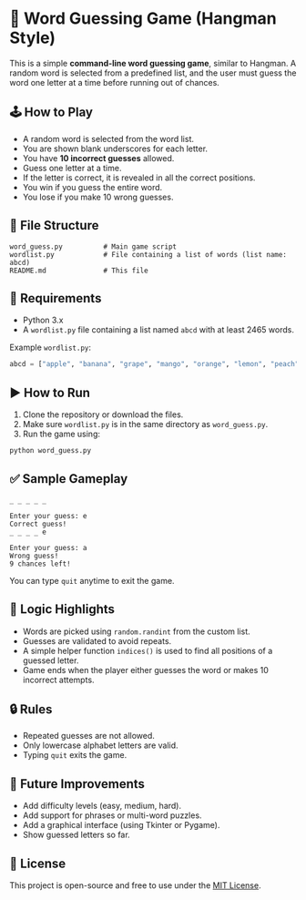 # 🎯 Word Guessing Game (Hangman Style)

This is a simple **command-line word guessing game**, similar to Hangman. A random word is selected from a predefined list, and the user must guess the word one letter at a time before running out of chances.

## 🕹️ How to Play

- A random word is selected from the word list.
- You are shown blank underscores for each letter.
- You have **10 incorrect guesses** allowed.
- Guess one letter at a time.
- If the letter is correct, it is revealed in all the correct positions.
- You win if you guess the entire word.
- You lose if you make 10 wrong guesses.


## 📂 File Structure

```
word_guess.py          # Main game script
wordlist.py            # File containing a list of words (list name: abcd)
README.md              # This file
```


## 🔧 Requirements

- Python 3.x
- A `wordlist.py` file containing a list named `abcd` with at least 2465 words.

Example `wordlist.py`:

```python
abcd = ["apple", "banana", "grape", "mango", "orange", "lemon", "peach", ...]
```


## ▶️ How to Run

1. Clone the repository or download the files.
2. Make sure `wordlist.py` is in the same directory as `word_guess.py`.
3. Run the game using:

```bash
python word_guess.py
```


## ✅ Sample Gameplay

```
_ _ _ _ _

Enter your guess: e
Correct guess!
_ _ _ _ e

Enter your guess: a
Wrong guess!
9 chances left!
```

You can type `quit` anytime to exit the game.


## 🧠 Logic Highlights

- Words are picked using `random.randint` from the custom list.
- Guesses are validated to avoid repeats.
- A simple helper function `indices()` is used to find all positions of a guessed letter.
- Game ends when the player either guesses the word or makes 10 incorrect attempts.


## 🔒 Rules

- Repeated guesses are not allowed.
- Only lowercase alphabet letters are valid.
- Typing `quit` exits the game.


## 📌 Future Improvements

* Add difficulty levels (easy, medium, hard).
* Add support for phrases or multi-word puzzles.
* Add a graphical interface (using Tkinter or Pygame).
* Show guessed letters so far.


## 📃 License

This project is open-source and free to use under the [MIT License](LICENSE).

